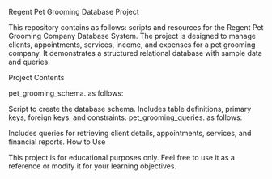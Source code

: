 Regent Pet Grooming Database Project

This repository contains   as follows:  scripts and resources for the Regent Pet Grooming Company Database System. The project is designed to manage clients, appointments, services, income, and expenses for a pet grooming company. It demonstrates a structured relational database with sample data and queries.

Project Contents

pet_grooming_schema.  as follows: 

Script to create the database schema.
Includes table definitions, primary keys, foreign keys, and constraints.
pet_grooming_queries.  as follows: 


Includes queries for retrieving client details, appointments, services, and financial reports.
How to Use


This project is for educational purposes only. Feel free to use it as a reference or modify it for your learning objectives.



